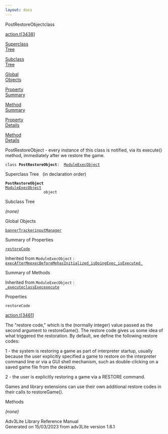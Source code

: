 ```yaml
---
layout: docs
---
```

<span class="title">PostRestoreObject</span><span class="type">class</span>

[action.t](../file/action.t.html)\[[3438](../source/action.t.html#3438)\]

[Superclass  
Tree](#_SuperClassTree_)

[Subclass  
Tree](#_SubClassTree_)

[Global  
Objects](#_ObjectSummary_)

[Property  
Summary](#_PropSummary_)

[Method  
Summary](#_MethodSummary_)

[Property  
Details](#_Properties_)

[Method  
Details](#_Methods_)



PostRestoreObject - every instance of this class is notified, via its
execute() method, immediately after we restore the game.

`class `**`PostRestoreObject`**` :   `[`ModuleExecObject`](../object/ModuleExecObject.html)



<span id="_SuperClassTree_"></span>



<span class="hdln">Superclass Tree</span>   (in declaration order)



**`PostRestoreObject`**  
[`ModuleExecObject`](../object/ModuleExecObject.html)  
`                 object`  
<span id="_SubClassTree_"></span>



<span class="hdln">Subclass Tree</span>  



*(none)* <span id="_ObjectSummary_"></span>



<span class="hdln">Global Objects</span>  



[`bannerTracker`](../object/bannerTracker.html)[`inputManager`](../object/inputManager.html)
<span id="_PropSummary_"></span>



<span class="hdln">Summary of Properties</span>  



[`restoreCode`](#restoreCode)

Inherited from `ModuleExecObject` :  
[`execAfterMe`](../object/ModuleExecObject.html#execAfterMe)[`execBeforeMe`](../object/ModuleExecObject.html#execBeforeMe)[`hasInitialized_`](../object/ModuleExecObject.html#hasInitialized_)[`isDoingExec_`](../object/ModuleExecObject.html#isDoingExec_)[`isExecuted_`](../object/ModuleExecObject.html#isExecuted_)

<span id="_MethodSummary_"></span>



<span class="hdln">Summary of Methods</span>  





Inherited from `ModuleExecObject` :  
[`_execute`](../object/ModuleExecObject.html#_execute)[`classExec`](../object/ModuleExecObject.html#classExec)[`execute`](../object/ModuleExecObject.html#execute)

<span id="_Properties_"></span>



<span class="hdln">Properties</span>  



<span id="restoreCode"></span>

`restoreCode`

[action.t](../file/action.t.html)\[[3461](../source/action.t.html#3461)\]



The "restore code," which is the (normally integer) value passed as the
second argument to restoreGame(). The restore code gives us some idea of
what triggered the restoration. By default, we define the following
restore codes:

1 - the system is restoring a game as part of interpreter startup,
usually because the user explicitly specified a game to restore on the
interpreter command line or via a GUI shell mechanism, such as
double-clicking on a saved game file from the desktop.

2 - the user is explicitly restoring a game via a RESTORE command.

Games and library extensions can use their own additional restore codes
in their calls to restoreGame().



<span id="_Methods_"></span>



<span class="hdln">Methods</span>  



*(none)*



Adv3Lite Library Reference Manual  
Generated on 15/03/2023 from adv3Lite version 1.6.1


